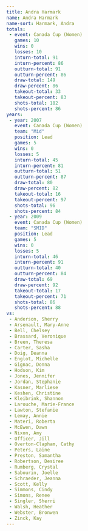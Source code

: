 ```yaml
---
title: Andra Harmark
name: Andra Harmark
name-sort: Harmark, Andra
totals:
 - event: Canada Cup (Women)
   games: 10
   wins: 0
   losses: 10
   inturn-total: 91
   inturn-percent: 86
   outturn-total: 91
   outturn-percent: 86
   draw-total: 149
   draw-percent: 86
   takeout-total: 33
   takeout-percent: 83
   shots-total: 182
   shots-percent: 86
years:
 - year: 2007
   event: Canada Cup (Women)
   team: "Mid"
   position: Lead
   games: 5
   wins: 0
   losses: 5
   inturn-total: 45
   inturn-percent: 81
   outturn-total: 51
   outturn-percent: 87
   draw-total: 80
   draw-percent: 82
   takeout-total: 16
   takeout-percent: 97
   shots-total: 96
   shots-percent: 84
 - year: 2009
   event: Canada Cup (Women)
   team: "SMID"
   position: Lead
   games: 5
   wins: 0
   losses: 5
   inturn-total: 46
   inturn-percent: 91
   outturn-total: 40
   outturn-percent: 84
   draw-total: 69
   draw-percent: 92
   takeout-total: 17
   takeout-percent: 71
   shots-total: 86
   shots-percent: 88
vs:
 - Anderson, Sherry
 - Arsenault, Mary-Anne
 - Bell, Chelsey
 - Brassard, Veronique
 - Breen, Theresa
 - Carter, Sasha
 - Doig, Deanna
 - Englot, Michelle
 - Gignac, Donna
 - Hodson, Kim
 - Jones, Jennifer
 - Jordan, Stephanie
 - Kasner, Marliese
 - Keshen, Christine
 - Kleibrink, Shannon
 - Larouche, Marie-France
 - Lawton, Stefanie
 - Lemay, Annie
 - Materi, Roberta
 - McEwen, Dawn
 - Nixon, Amy
 - Officer, Jill
 - Overton-Clapham, Cathy
 - Peters, Laine
 - Preston, Samantha
 - Robertson, Desiree
 - Rumberg, Crystal
 - Sabourin, Joelle
 - Schraeder, Jeanna
 - Scott, Kelly
 - Simmons, Cindy
 - Simons, Renee
 - Singler, Sherri
 - Walsh, Heather
 - Webster, Bronwen
 - Zinck, Kay
---
```

